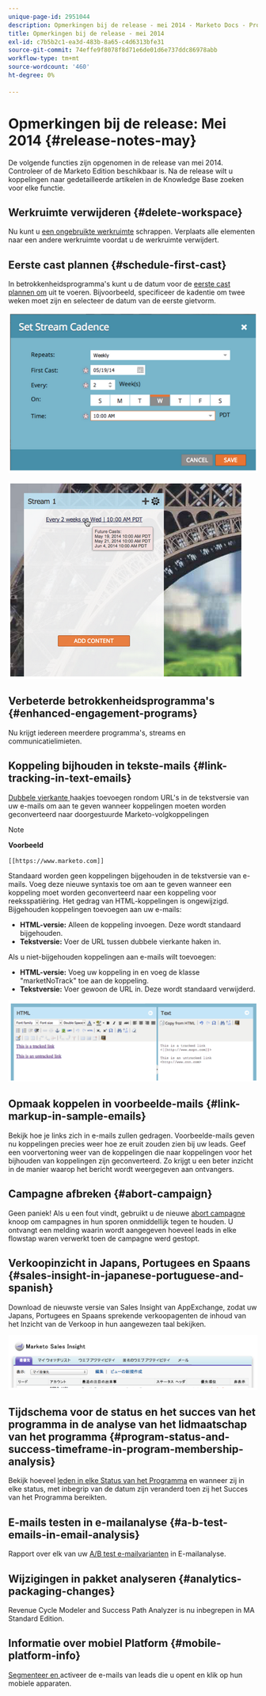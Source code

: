 ```yaml
---
unique-page-id: 2951044
description: Opmerkingen bij de release - mei 2014 - Marketo Docs - Productdocumentatie
title: Opmerkingen bij de release - mei 2014
exl-id: c7b5b2c1-ea3d-483b-8a65-c4d6313bfe31
source-git-commit: 74effe9f8078f8d71e6de01d6e737ddc86978abb
workflow-type: tm+mt
source-wordcount: '460'
ht-degree: 0%

---
```


# Opmerkingen bij de release: Mei 2014 {#release-notes-may}

De volgende functies zijn opgenomen in de release van mei 2014. Controleer of de Marketo Edition beschikbaar is. Na de release wilt u koppelingen naar gedetailleerde artikelen in de Knowledge Base zoeken voor elke functie.

## Werkruimte verwijderen {#delete-workspace}

Nu kunt u [een ongebruikte werkruimte](/help/marketo/product-docs/administration/workspaces-and-person-partitions/delete-a-workspace.md) schrappen. Verplaats alle elementen naar een andere werkruimte voordat u de werkruimte verwijdert.

## Eerste cast plannen {#schedule-first-cast}

In betrokkenheidsprogramma&#39;s kunt u de datum voor de [eerste cast plannen om](/help/marketo/product-docs/email-marketing/drip-nurturing/engagement-program-streams/set-stream-cadence.md) uit te voeren. Bijvoorbeeld, specificeer de kadentie om twee weken moet zijn en selecteer de datum van de eerste gietvorm.

![](assets/image2014-9-22-11-3a57-3a36.png)

![](assets/image2014-9-22-11-3a57-3a54.png)

## Verbeterde betrokkenheidsprogramma&#39;s {#enhanced-engagement-programs}

Nu krijgt iedereen meerdere programma&#39;s, streams en communicatielimieten.

## Koppeling bijhouden in tekste-mails {#link-tracking-in-text-emails}

[Dubbele vierkante ](/help/marketo/product-docs/email-marketing/general/functions-in-the-editor/add-tracked-links-to-a-text-email.md) haakjes toevoegen rondom URL&#39;s in de tekstversie van uw e-mails om aan te geven wanneer koppelingen moeten worden geconverteerd naar doorgestuurde Marketo-volgkoppelingen

>[!NOTE]
>
>**Voorbeeld**
>
>`[[https://www.marketo.com]]`

Standaard worden geen koppelingen bijgehouden in de tekstversie van e-mails. Voeg deze nieuwe syntaxis toe om aan te geven wanneer een koppeling moet worden geconverteerd naar een koppeling voor reeksspatiëring. Het gedrag van HTML-koppelingen is ongewijzigd.  Bijgehouden koppelingen toevoegen aan uw e-mails:

* **HTML-versie:** Alleen de koppeling invoegen. Deze wordt standaard bijgehouden.
* **Tekstversie:** Voer de URL tussen dubbele vierkante haken in.

Als u niet-bijgehouden koppelingen aan e-mails wilt toevoegen:

* **HTML-versie:** Voeg uw koppeling in en voeg de klasse &quot;marketNoTrack&quot; toe aan de koppeling.
* **Tekstversie:** Voer gewoon de URL in. Deze wordt standaard verwijderd.

![](assets/image2014-9-22-12-3a1-3a34.png)

## Opmaak koppelen in voorbeelde-mails {#link-markup-in-sample-emails}

Bekijk hoe je links zich in e-mails zullen gedragen. Voorbeelde-mails geven nu koppelingen precies weer hoe ze eruit zouden zien bij uw leads. Geef een voorvertoning weer van de koppelingen die naar koppelingen voor het bijhouden van koppelingen zijn geconverteerd. Zo krijgt u een beter inzicht in de manier waarop het bericht wordt weergegeven aan ontvangers.

## Campagne afbreken {#abort-campaign}

Geen paniek! Als u een fout vindt, gebruikt u de nieuwe [abort campagne](/help/marketo/product-docs/core-marketo-concepts/smart-campaigns/using-smart-campaigns/abort-a-smart-campaign.md) knoop om campagnes in hun sporen onmiddellijk tegen te houden. U ontvangt een melding waarin wordt aangegeven hoeveel leads in elke flowstap waren verwerkt toen de campagne werd gestopt.

## Verkoopinzicht in Japans, Portugees en Spaans {#sales-insight-in-japanese-portuguese-and-spanish}

Download de nieuwste versie van Sales Insight van AppExchange, zodat uw Japans, Portugees en Spaans sprekende verkoopagenten de inhoud van het Inzicht van de Verkoop in hun aangewezen taal bekijken.

![](assets/image2014-9-22-12-3a2-3a12.png)

## Tijdschema voor de status en het succes van het programma in de analyse van het lidmaatschap van het programma {#program-status-and-success-timeframe-in-program-membership-analysis}

Bekijk hoeveel [leden in elke Status van het Programma](/help/marketo/product-docs/reporting/revenue-cycle-analytics/program-analytics/build-a-program-membership-analysis-report-that-lists-leads.md) en wanneer zij in elke status, met inbegrip van de datum zijn veranderd toen zij het Succes van het Programma bereikten.

## E-mails testen in e-mailanalyse {#a-b-test-emails-in-email-analysis}

Rapport over elk van uw [A/B test e-mailvarianten](/help/marketo/product-docs/reporting/revenue-cycle-analytics/email-analysis/build-an-email-analysis-report-that-shows-program-information.md) in E-mailanalyse.

## Wijzigingen in pakket analyseren {#analytics-packaging-changes}

Revenue Cycle Modeler and Success Path Analyzer is nu inbegrepen in MA Standard Edition.

## Informatie over mobiel Platform {#mobile-platform-info}

[Segmenteer en ](/help/marketo/product-docs/reporting/basic-reporting/report-activity/build-a-people-performance-report-with-mobile-platform-columns.md) activeer de e-mails van leads die u opent en klik op hun mobiele apparaten.
